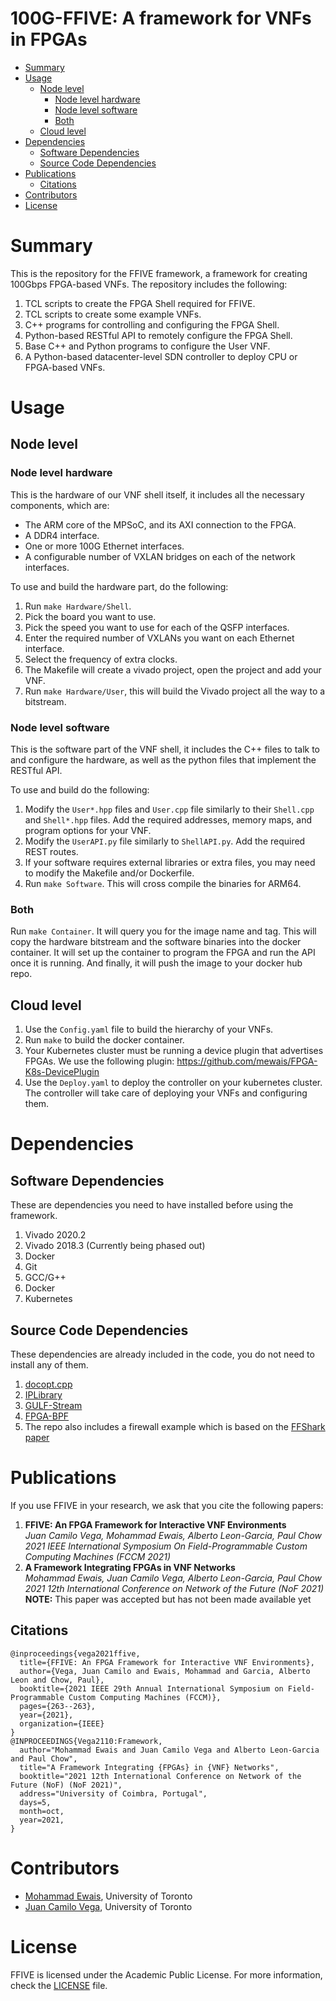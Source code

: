 
# 100G-FFIVE: A framework for VNFs in FPGAs

- [Summary](#summary)
- [Usage](#usage)
  * [Node level](#node-level)
    + [Node level hardware](#node-level-hardware)
    + [Node level software](#node-level-software)
    + [Both](#both)
  * [Cloud level](#cloud-level)
- [Dependencies](#dependencies)
  * [Software Dependencies](#software-dependencies)
  * [Source Code Dependencies](#source-code-dependencies)
- [Publications](#publications)
  * [Citations](#citations)
- [Contributors](#contributors)
- [License](#license)

# Summary
This is the repository for the FFIVE framework, a framework for creating 100Gbps FPGA-based VNFs. The repository includes the following:
1. TCL scripts to create the FPGA Shell required for FFIVE.
2. TCL scripts to create some example VNFs.
3. C++ programs for controlling and configuring the FPGA Shell.
4. Python-based RESTful API to remotely configure the FPGA Shell.
5. Base C++ and Python programs to configure the User VNF.
6. A Python-based datacenter-level SDN controller to deploy CPU or FPGA-based VNFs.

# Usage
## Node level
### Node level hardware
This is the hardware of our VNF shell itself, it includes all the necessary components, which are:
- The ARM core of the MPSoC, and its AXI connection to the FPGA.
- A DDR4 interface.
- One or more 100G Ethernet interfaces.
- A configurable number of VXLAN bridges on each of the network interfaces.

To use and build the hardware part, do the following:
1. Run `make Hardware/Shell`.
2. Pick the board you want to use.
3. Pick the speed you want to use for each of the QSFP interfaces.
4. Enter the required number of VXLANs you want on each Ethernet interface.
5. Select the frequency of extra clocks.
6. The Makefile will create a vivado project, open the project and add your VNF.
7. Run `make Hardware/User`, this will build the Vivado project all the way to a bitstream.

### Node level software
This is the software part of the VNF shell, it includes the C++ files to talk to and configure the hardware, as well as the python files that implement the RESTful API.

To use and build do the following:
1. Modify the `User*.hpp` files and `User.cpp` file similarly to their `Shell.cpp` and `Shell*.hpp` files. Add the required addresses, memory maps, and program options for your VNF.
2. Modify the `UserAPI.py` file similarly to `ShellAPI.py`. Add the required REST routes.
3. If your software requires external libraries or extra files, you may need to modify the Makefile and/or Dockerfile.
4. Run `make Software`. This will cross compile the binaries for ARM64.

### Both
Run `make Container`. It will query you for the image name and tag. This will copy the hardware bitstream and the software binaries into the docker container. It will set up the container to program the FPGA and run the API once it is running. And finally, it will push the image to your docker hub repo.

## Cloud level
1. Use the `Config.yaml` file to build the hierarchy of your VNFs.
2. Run `make` to build the docker container.
3. Your Kubernetes cluster must be running a device plugin that advertises FPGAs. We use the following plugin: https://github.com/mewais/FPGA-K8s-DevicePlugin
4. Use the `Deploy.yaml` to deploy the controller on your kubernetes cluster. The controller will take care of deploying your VNFs and configuring them.

# Dependencies
## Software Dependencies
These are dependencies you need to have installed before using the framework.
1. Vivado 2020.2
2. Vivado 2018.3 (Currently being phased out)
3. Docker
4. Git
5. GCC/G++
6. Docker
7. Kubernetes

## Source Code Dependencies
These dependencies are already included in the code, you do not need to install any of them.

1. [docopt.cpp](https://github.com/docopt/docopt.cpp)
2. [IPLibrary](https://github.com/mewais/IPLibrary)
3. [GULF-Stream](https://github.com/QianfengClarkShen/GULF-Stream)
4. [FPGA-BPF](https://github.com/UofT-HPRC/fpga-bpf)
5. The repo also includes a firewall example which is based on the [FFShark paper](http://www.fccm.org/proceedings/2020/pdfs/FCCM2020-65FOvhMqzyMYm99lfeVKyl/580300a047/580300a047.pdf)

# Publications
If you use FFIVE in your research, we ask that you cite the following papers:

1. **FFIVE: An FPGA Framework for Interactive VNF Environments**  
   _Juan Camilo Vega, Mohammad Ewais, Alberto Leon-Garcia, Paul Chow_  
   _2021 IEEE International Symposium On Field-Programmable Custom Computing Machines (FCCM 2021)_  
2. **A Framework Integrating FPGAs in VNF Networks**  
   _Mohammad Ewais, Juan Camilo Vega, Alberto Leon-Garcia, Paul Chow_  
   _2021 12th International Conference on Network of the Future (NoF 2021)_  
   **NOTE:** This paper was accepted but has not been made available yet

## Citations
```
@inproceedings{vega2021ffive,
  title={FFIVE: An FPGA Framework for Interactive VNF Environments},
  author={Vega, Juan Camilo and Ewais, Mohammad and Garcia, Alberto Leon and Chow, Paul},
  booktitle={2021 IEEE 29th Annual International Symposium on Field-Programmable Custom Computing Machines (FCCM)},
  pages={263--263},
  year={2021},
  organization={IEEE}
}
@INPROCEEDINGS{Vega2110:Framework,
  author="Mohammad Ewais and Juan Camilo Vega and Alberto Leon-Garcia and Paul Chow",
  title="A Framework Integrating {FPGAs} in {VNF} Networks",
  booktitle="2021 12th International Conference on Network of the Future (NoF) (NoF 2021)",
  address="University of Coimbra, Portugal",
  days=5,
  month=oct,
  year=2021,
}
```

# Contributors
- [Mohammad Ewais](https://mohammad.ewais.ca), University of Toronto
- [Juan Camilo Vega](https://github.com/Juancamilovega), University of Toronto

# License
FFIVE is licensed under the Academic Public License. For more information, check the [LICENSE](https://github.com/UofT-HPRC/FFIVE/blob/master/LICENSE) file.
